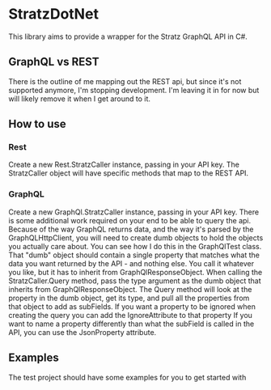 
# StratzDotNet

This library aims to provide a wrapper for the Stratz GraphQL API in C#.

## GraphQL vs REST

There is the outline of me mapping out the REST api, but since it's not supported anymore, I'm stopping development. I'm leaving it in for now but will likely remove it when I get around to it.

## How to use

### Rest

Create a new Rest.StratzCaller instance, passing in your API key.
The StratzCaller object will have specific methods that map to the REST API.

### GraphQL

Create a new GraphQl.StratzCaller instance, passing in your API key.
There is some additional work required on your end to be able to query the api.
Because of the way GraphQL returns data, and the way it's parsed by the GraphQLHttpClient, you will need to create dumb objects to hold the objects you actually care about. You can see how I do this in the GraphQlTest class. That "dumb" object should contain a single property that matches what the data you want returned by the API - and nothing else. You call it whatever you like, but it has to inherit from GraphQlResponseObject.
When calling the StratzCaller.Query method, pass the type argument as the dumb object that inherits from GraphQlResponseObject.
The Query method will look at the property in the dumb object, get its type, and pull all the properties from that object to add as subFields.
If you want a property to be ignored when creating the query you can add the IgnoreAttribute to that property
If you want to name a property differently than what the subField is called in the API, you can use the JsonProperty attribute.

## Examples

The test project should have some examples for you to get started with